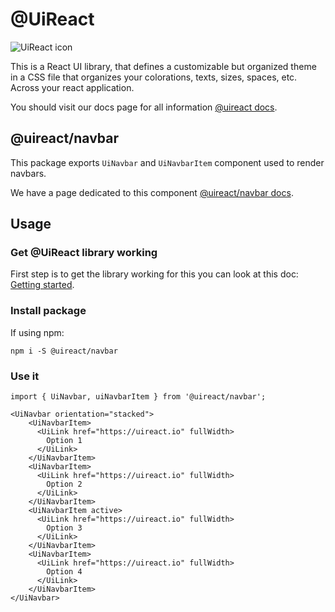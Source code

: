 # @UiReact
![UiReact icon](https://www.uireact.io/_next/static/media/sunglasses_cat.a5f3369a.gif)

This is a React UI library, that defines a customizable but organized theme in a CSS file that organizes your colorations, texts, sizes, spaces, etc. Across your react application.

You should visit our docs page for all information [@uireact docs](https://uireact.io).

## @uireact/navbar

This package exports `UiNavbar` and `UiNavbarItem` component used to render navbars.

We have a page dedicated to this component [@uireact/navbar docs](https://www.uireact.io/docs/navbar).

## Usage

### Get @UiReact library working

First step is to get the library working for this you can look at this doc: [Getting started](https://www.uireact.io/docs).

### Install package

If using npm:

```
npm i -S @uireact/navbar
```

### Use it

```tsx
import { UiNavbar, uiNavbarItem } from '@uireact/navbar';

<UiNavbar orientation="stacked">
    <UiNavbarItem>
      <UiLink href="https://uireact.io" fullWidth>
        Option 1
      </UiLink>
    </UiNavbarItem>
    <UiNavbarItem>
      <UiLink href="https://uireact.io" fullWidth>
        Option 2
      </UiLink>
    </UiNavbarItem>
    <UiNavbarItem active>
      <UiLink href="https://uireact.io" fullWidth>
        Option 3
      </UiLink>
    </UiNavbarItem>
    <UiNavbarItem>
      <UiLink href="https://uireact.io" fullWidth>
        Option 4
      </UiLink>
    </UiNavbarItem>
</UiNavbar>
```
